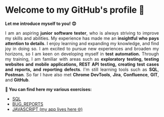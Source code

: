 <h1><b>Welcome to my GitHub's profile 👋 </b></h1> 
<p><b>Let me introduce myself to you!  &#128522;</b></p>
<p></p>
<p align="justify"> 
I am an aspiring <b> junior software tester</b>, who is always striving to improve my skills and abilities. My experience has made me an <b>insightful who pays attention to details</b>. I enjoy learning and expanding my knowledge, and find joy in doing so. I am excited to pursue new experiences and broaden my horizons, so I am keen on developing myself in <b>test automation.</b> Through my training, I am familiar with areas such as <b>exploratory testing, testing websites and mobile applications, REST API testing, creating test cases and reports, and reporting defects</b>. I'm still learning tools such as <b>SQL</b>, <b>Postman</b>. So far I have also met <b>Chrome DevTools</b>, <b>Jira</b>, <b>Confluence</b>, <b>GIT</b>, and <b>GitHub</b>. 

<p><b>&#128170; You can find here my various exercises:</b></p>  
<ul>
  <li><a href="https://github.com/amiszkiel/SQL.git">SQL</a>
  <li><a href="https://github.com/amiszkiel/BUG_REPORTS.git">BUG_REPORTS</a>
  <li><a href="https://github.com/amiszkiel/bmi_calculator.git">JAVASCRIPT <a href="https://amiszkiel.github.io/bmi_calculator/">(my app lives here &#127760;)</a></a>
        </ul>
  
  
<!--</p>
<p>Are you interested in my profile? &#129300;</p>
<h2><b><i><a href="https://github.com/amiszkiel/MY-PORTFOLIO"> &#x2728; Visit my portfolio!<p></p></a></i></b></h2>

<!--
**amiszkiel/amiszkiel** is a ✨ _special_ ✨ repository because its `README.md` (this file) appears on your GitHub profile.

Here are some ideas to get you started:

- 🔭 I’m currently working on ...
- 🌱 I’m currently learning ...
- 👯 I’m looking to collaborate on ...
- 🤔 I’m looking for help with ...
- 💬 Ask me about ...
- 📫 How to reach me: ...
- 😄 Pronouns: ...
- ⚡ Fun fact: ...
-->
